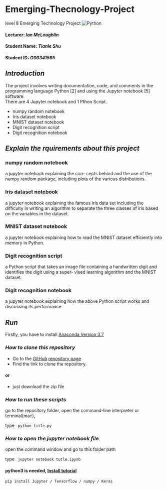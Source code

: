 # Emerging-Thecnology-Project
level 8 Emerging Technology Project
![Python](http://www.datascienceassn.org/sites/default/files/users/user1/TensorflowAnacondaJupyter.png)
#### Lecturer: *Ian McLoughlin*
#### Student Name: *Tianle Shu*
#### Student ID: *G00341565*
## *Introduction*
The project involves writing documentation, code, and comments in the programming language Python [2] and using the Jupyter notebook [5] software. </br>
There are 4 Jupyter notebook and 1 Pthon Script.
+ numpy random notebook
+ Iris dataset notebook
+ MNIST dataset notebook
+ Digit recognition script
+ Digit recognition notebook

## *Explain the rquirements about this project*
### numpy random notebook <br/>
a jupyter notebook explaining the con- cepts behind and the use of the numpy random package, including plots of the various distributions. <br/>
### Iris dataset notebook <br/>
a jupyter notebook explaining the famous iris data set including the difficulty in writing an algorithm to separate the three classes of iris based on the variables in the dataset. <br/>
### MNIST dataset notebook <br/>
a jupyter notebook explaining how to read the MNIST dataset efficiently into memory in Python. <br/>
### Digit recognition script <br/>
a Python script that takes an image file containing a handwritten digit and identifies the digit using a super- vised learning algorithm and the MNIST dataset. <br/>
### Digit recognition notebook <br/>
a jupyter notebook explaining how the above Python script works and discussing its performance. <br/>

## *Run*
Firstly, you have to install [Anaconda Version 3.7 ](https://www.anaconda.com/download/#macos)

### *How to clone this repository*
* Go to the [GitHub](https://www.github.com) [repository page](https://github.com/Tianle97/Emerging-Thecnology-Project)
* Find the link to clone the repository.
#### or
* just download the zip file

### *How to run these scripts*
go to the repository folder, open the command-line interpreter or terminal(mac), 

type ``` python title.py```

### *How to open the jupyter notebook file*
open the command window and go to this folder path </br>

type ``` jupyter notebook tutle.ipynb```

#### python3 is needed, [Install tutorial](https://anaconda.org/anaconda/python) 

``` pip install Jupyter / Tensorflow / numpy / Keras  ```


